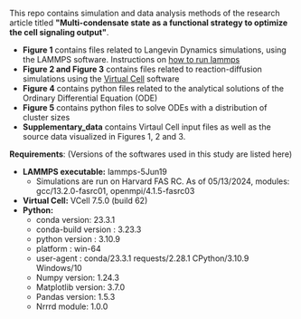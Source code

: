This repo contains simulation and data analysis methods of the research article titled **"Multi-condensate state as a functional strategy to optimize the cell signaling output"**.
*  __Figure 1__ contains files related to Langevin Dynamics simulations, using the LAMMPS software. Instructions on [how to run lammps](https://docs.lammps.org/Run_head.html)
*  __Figure 2 and Figure 3__ contains files related to reaction-diffusion simulations using the [Virtual Cell](https://vcell.org/support) software
*  __Figure 4__ contains python files related to the analytical solutions of the Ordinary Differential Equation (ODE)
*  __Figure 5__ contains python files to solve ODEs with a distribution of cluster sizes
*  __Supplementary_data__ contains Virtaul Cell input files as well as the source data visualized in Figures 1, 2 and 3. 

__Requirements__:
(Versions of the softwares used in this study are listed here)
* __LAMMPS executable:__ lammps-5Jun19
    * Simulations are run on Harvard FAS RC. As of 05/13/2024, modules: gcc/13.2.0-fasrc01,  openmpi/4.1.5-fasrc03
* __Virtual Cell:__ VCell 7.5.0 (build 62)
* __Python:__
    * conda version: 23.3.1
    * conda-build version : 3.23.3
    * python version : 3.10.9
    * platform : win-64
    * user-agent : conda/23.3.1 requests/2.28.1 CPython/3.10.9 Windows/10 
    * Numpy version: 1.24.3
    * Matplotlib version: 3.7.0
    * Pandas version: 1.5.3
    * Nrrrd module: 1.0.0
